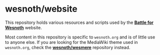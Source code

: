 wesnoth/website
===============

This repository holds various resources and scripts used by the
**[Battle for Wesnoth][1]** website.

[1]: <http://www.wesnoth.org/>

Most content in this repository is specific to ``wesnoth.org`` and is of little
use to anyone else. If you are looking for the MediaWiki theme used in
``wesnoth.org``, check the **[wesnoth/wesmere][2]** repository instead.

[2]: <https://github.com/wesnoth/wesmere>
